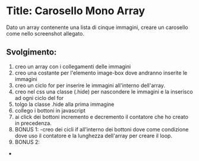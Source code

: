 Title: Carosello Mono Array
===
Dato un array contenente una lista di cinque immagini, creare un carosello come nello screenshot allegato.

## Svolgimento:
1. creo un array con i collegamenti delle immagini 
2. creo una costante per l'elemento image-box dove andranno inserite le immagini
3. creo un ciclo for per inserire le immagini all'interno dell'array.
4. creo nel css una classe (.hide) per nascondere le immagini e la inserisco ad ogni ciclo del for
5. tolgo la classe .hide alla prima immagine
6. collego i bottoni in javascript
7. ai click dei bottoni incremento e decremento il contatore che ho creato in precedenza.
8. BONUS 1:
  -creo dei cicli if all'interno dei bottoni dove come condizione dove uso il contatore e la lunghezza dell'array per creare il loop.
9. BONUS 2: 
  -